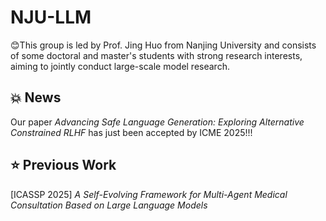 # NJU-LLM
:blush:This group is led by Prof. Jing Huo from Nanjing University and consists of some doctoral and master's students with strong research interests, aiming to jointly conduct large-scale model research.
## :collision: News
Our paper *Advancing Safe Language Generation: Exploring Alternative Constrained RLHF* has just been accepted by ICME 2025!!!
## :star: Previous Work
[ICASSP 2025] *A Self-Evolving Framework for Multi-Agent Medical Consultation Based on Large Language Models*
